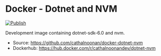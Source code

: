 # Docker - Dotnet and NVM

[![Publish](https://github.com/cathalnoonan/docker-dotnet-nvm/actions/workflows/publish.yml/badge.svg)](https://github.com/cathalnoonan/docker-dotnet-nvm/actions/workflows/publish.yml)

Development image containing dotnet-sdk-6.0 and nvm.

- Source: https://github.com/cathalnoonan/docker-dotnet-nvm
- Dockerhub: https://hub.docker.com/r/cathalnoonandev/dotnet-nvm
